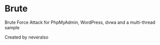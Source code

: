 Brute
=====

Brute Force Attack
for PhpMyAdmin, WordPress, dvwa and a multi-thread sample

Created by neveralso
